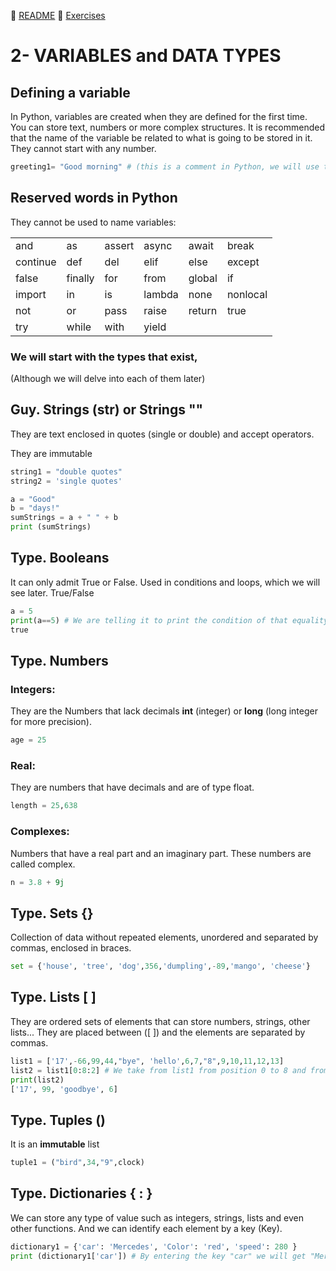 
:page_with_curl: [README](../README_en.md)  :pencil: [Exercises](/tests/indicetests.md)




# 2- VARIABLES and DATA TYPES

## Defining a variable

In Python, variables are created when they are defined for the first time.
You can store text, numbers or more complex structures.
It is recommended that the name of the variable be related to what is going to be stored in it.
They cannot start with any number.
````python
greeting1= "Good morning" # (this is a comment in Python, we will use the symbol: # and then the text)
````

## Reserved words in Python

They cannot be used to name variables:

|  |  | |  | | |
| :--- | :--- | :--- | :--- | :--- | :--- |
| and | as | assert | async | await | break |
| continue | def | del | elif | else | except |
| false | finally | for | from | global | if |
| import | in | is | lambda | none | nonlocal |
| not | or | pass | raise | return | true |
| try | while | with | yield |


### We will start with the types that exist, 
(Although we will delve into each of them later)
## Guy. Strings (str) or Strings ""
They are text enclosed in quotes (single or double) and accept operators.

They are immutable
````python
string1 = "double quotes"
string2 = 'single quotes'

a = "Good"
b = "days!"
sumStrings = a + " " + b
print (sumStrings)
````
## Type. Booleans
It can only admit True or False. Used in conditions and loops, which we will see later.
True/False
````python
a = 5
print(a==5) # We are telling it to print the condition of that equality on the screen and it will return:
true
````



## Type. Numbers
### Integers:

They are the Numbers that lack decimals
**int** (integer) or **long** (long integer for more precision).
`````python
age = 25
`````
### Real: 

They are numbers that have decimals and are of type float.
`````python
length = 25,638
`````
### Complexes:

Numbers that have a real part and an imaginary part. These numbers are called complex.
`````python
n = 3.8 + 9j
`````

 

## Type. Sets {}
Collection of data without repeated elements, unordered and separated by commas, enclosed in braces.
`````python
set = {'house', 'tree', 'dog',356,'dumpling',-89,'mango', 'cheese'}
`````

## Type. Lists [ ]
They are ordered sets of elements that can store numbers, strings, other lists...
They are placed between ([ ]) and the elements are separated by commas.

`````python
list1 = ['17',-66,99,44,"bye", 'hello',6,7,"8",9,10,11,12,13]
list2 = list1[0:8:2] # We take from list1 from position 0 to 8 and from 2 2n 2; and we put it in the list2
print(list2)
['17', 99, 'goodbye', 6] 
`````
 

## Type. Tuples ()
It is an **immutable** list
`````python
tuple1 = ("bird",34,"9",clock)
`````

## Type. Dictionaries { : }
We can store any type of value such as integers, strings, lists and even other functions.
And we can identify each element by a key (Key).
`````python
dictionary1 = {'car': 'Mercedes', 'Color': 'red', 'speed': 280 }
print (dictionary1['car']) # By entering the key "car" we will get "Mercedes"
`````
